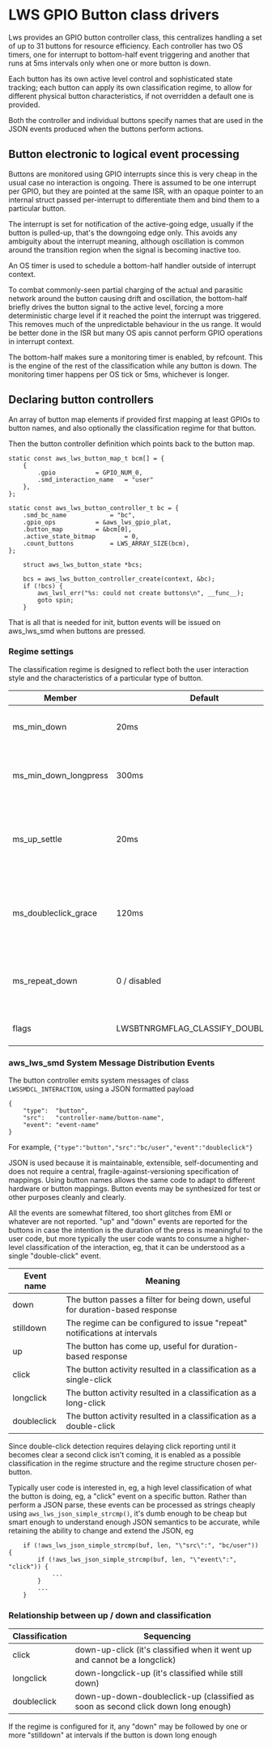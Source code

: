 # LWS GPIO Button class drivers

Lws provides an GPIO button controller class, this centralizes handling a set of
up to 31 buttons for resource efficiency.  Each controller has two OS timers,
one for interrupt to bottom-half event triggering and another that runs at 5ms
intervals only when one or more button is down.

Each button has its own active level control and sophisticated state tracking;
each button can apply its own classification regime, to allow for different
physical button characteristics, if not overridden a default one is provided.

Both the controller and individual buttons specify names that are used in the
JSON events produced when the buttons perform actions.

## Button electronic to logical event processing

Buttons are monitored using GPIO interrupts since this is very cheap in the
usual case no interaction is ongoing.  There is assumed to be one interrupt
per GPIO, but they are pointed at the same ISR, with an opaque pointer to an
internal struct passed per-interrupt to differentiate them and bind them to a
particular button.

The interrupt is set for notification of the active-going edge, usually if
the button is pulled-up, that's the downgoing edge only.  This avoids any
ambiguity about the interrupt meaning, although oscillation is common around
the transition region when the signal is becoming inactive too.

An OS timer is used to schedule a bottom-half handler outside of interrupt
context.

To combat commonly-seen partial charging of the actual and parasitic network
around the button causing drift and oscillation, the bottom-half briefly drives
the button signal to the active level, forcing a more deterministic charge level
if it reached the point the interrupt was triggered.  This removes much of the
unpredictable behaviour in the us range.  It would be better done in the ISR
but many OS apis cannot perform GPIO operations in interrupt context.

The bottom-half makes sure a monitoring timer is enabled, by refcount.  This
is the engine of the rest of the classification while any button is down.  The
monitoring timer happens per OS tick or 5ms, whichever is longer.

## Declaring button controllers

An array of button map elements if provided first mapping at least GPIOs to
button names, and also optionally the classification regime for that button.

Then the button controller definition which points back to the button map.

```
static const aws_lws_button_map_t bcm[] = {
	{
		.gpio			= GPIO_NUM_0,
		.smd_interaction_name	= "user"
	},
};

static const aws_lws_button_controller_t bc = {
	.smd_bc_name			= "bc",
	.gpio_ops			= &aws_lws_gpio_plat,
	.button_map			= &bcm[0],
	.active_state_bitmap		= 0,
	.count_buttons			= LWS_ARRAY_SIZE(bcm),
};

	struct aws_lws_button_state *bcs;

	bcs = aws_lws_button_controller_create(context, &bc);
	if (!bcs) {
		aws_lwsl_err("%s: could not create buttons\n", __func__);
		goto spin;
	}
```

That is all that is needed for init, button events will be issued on aws_lws_smd
when buttons are pressed.

### Regime settings

The classification regime is designed to reflect both the user interaction
style and the characteristics of a particular type of button.

Member|Default|Meaning
---|---|---
ms_min_down|20ms|Down events shorter than this are ignored
ms_min_down_longpress|300ms|Down events longer than this are reported as a long-click
ms_up_settle|20ms|After the first indication a button is no longer down, the button is ignored for this interval
ms_doubleclick_grace|120ms|The time allowed after a click to see if a second, double-click, is forthcoming
ms_repeat_down|0 / disabled|If held down, interval at which to issue `stilldown` events
flags|LWSBTNRGMFLAG_CLASSIFY_DOUBLECLICK|Control which classifications can apply

### aws_lws_smd System Message Distribution Events

The button controller emits system messages of class `LWSSMDCL_INTERACTION`,
using a JSON formatted payload

```
{
	"type":  "button",
	"src":   "controller-name/button-name",
	"event": "event-name"
}
```

For example, `{"type":"button","src":"bc/user","event":"doubleclick"}`

JSON is used because it is maintainable, extensible, self-documenting and does
not require a central, fragile-against-versioning specification of mappings.
Using button names allows the same code to adapt to different hardware or
button mappings.  Button events may be synthesized for test or other purposes
cleanly and clearly.

All the events are somewhat filtered, too short glitches from EMI or whatever
are not reported.  "up" and "down" events are reported for the buttons in case
the intention is the duration of the press is meaningful to the user code, but
more typically the user code wants to consume a higher-level classification of
the interaction, eg, that it can be understood as a single "double-click" event. 

Event name|Meaning
---|---
down|The button passes a filter for being down, useful for duration-based response
stilldown|The regime can be configured to issue "repeat" notifications at intervals
up|The button has come up, useful for duration-based response
click|The button activity resulted in a classification as a single-click
longclick|The button activity resulted in a classification as a long-click
doubleclick|The button activity resulted in a classification as a double-click

Since double-click detection requires delaying click reporting until it becomes
clear a second click isn't coming, it is enabled as a possible classification in
the regime structure and the regime structure chosen per-button.

Typically user code is interested in, eg, a high level classification of what
the button is doing, eg, a "click" event on a specific button.  Rather than
perform a JSON parse, these events can be processed as strings cheaply using
`aws_lws_json_simple_strcmp()`, it's dumb enough to be cheap but smart enough to
understand enough JSON semantics to be accurate, while retaining the ability to
change and extend the JSON, eg

```
	if (!aws_lws_json_simple_strcmp(buf, len, "\"src\":", "bc/user")) {
		if (!aws_lws_json_simple_strcmp(buf, len, "\"event\":", "click")) {
			...
		}
		...
	}
```

### Relationship between up / down and classification

Classification|Sequencing
---|---
click|down-up-click (it's classified when it went up and cannot be a longclick)
longclick|down-longclick-up (it's classified while still down)
doubleclick|down-up-down-doubleclick-up (classified as soon as second click down long enough)

If the regime is configured for it, any "down" may be followed by one or more
"stilldown" at intervals if the button is down long enough
